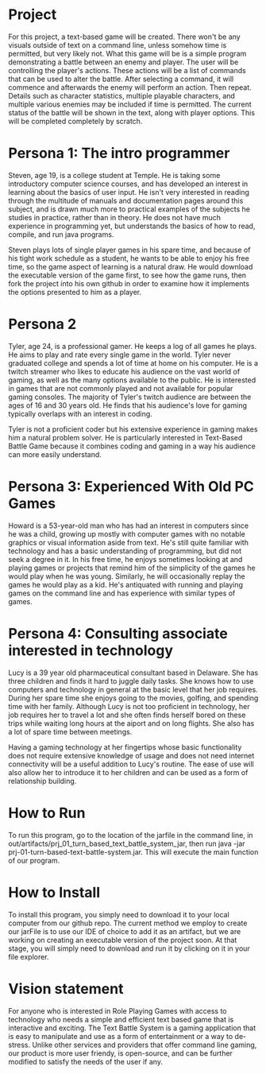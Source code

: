 # Project 

For this project, a text-based game will be created. There won't be any visuals outside of text on a command line, unless somehow time is permitted, but very likely not. What this game will be is a simple program demonstrating a battle between an enemy and player. The user will be controlling the player's actions. These actions will be a list of commands that can be used to alter the battle. After selecting a command, it will commence and afterwards the enemy will perform an action. Then repeat. Details such as character statistics, multiple playable characters, and multiple various enemies may be included if time is permitted. The current status of the battle will be shown in the text, along with player options. This will be completed completely by scratch.


# Persona 1: The intro programmer
Steven, age 19, is a college student at Temple.  He is taking some introductory computer science courses, and has developed
an interest in learning about the basics of user input.  He isn't very interested in reading through the multitude of manuals
and documentation pages around this subject, and is drawn much more to practical examples of the subjects he studies in 
practice, rather than in theory.  He does not have much experience in programming yet, but understands the basics of how to read,
compile, and run java programs.  

Steven plays lots of single player games in his spare time, and because of his tight work schedule as a student, he wants to be able to enjoy his free time, so the game aspect
of learning is a natural draw.  He would download the executable version of the game first, to see how the game runs, then
fork the project into his own github in order to examine how it implements the options presented to him as a player.


# Persona 2
Tyler, age 24, is a professional gamer. He keeps a log of all games he plays. He aims to play and rate every single game in the world. Tyler never graduated college and spends a lot of time at home on his computer. He is a twitch streamer who likes to educate his audience on the vast world of gaming, as well as the many options available to the public. He is interested in games that are not commonly played and not available for popular gaming consoles. The majority of Tyler's twitch audience are between the ages of 16 and 30 years old. He finds that his audience's love for gaming typically overlaps with an interest in coding. 

Tyler is not a proficient coder but his extensive experience in gaming makes him a natural problem solver. He is particularly interested in Text-Based Battle Game because it combines coding and gaming in a way his audience can more easily understand. 
# Persona 3: Experienced With Old PC Games
Howard is a 53-year-old man who has had an interest in computers since he was a child, growing up mostly with computer games
with no notable graphics or visual information aside from text. He's still quite familiar with technology and has a basic
understanding of programming, but did not seek a degree in it. In his free time, he enjoys sometimes looking at and playing
games or projects that remind him of the simplicity of the games he would play when he was young. Similarly, he will
occasionally replay the games he would play as a kid. He's antiquated with running and playing games on the command line
and has experience with similar types of games.


# Persona 4: Consulting associate interested in technology
Lucy is a 39 year old pharmaceutical consultant based in Delaware. She has three children and finds it hard to juggle daily tasks. She knows how to use computers and technology in general at the basic level that her job requires. During her spare time she enjoys going to the movies, golfing, and spending time with her family. Although Lucy is not too proficient in technology, her job requires her to travel a lot and she often finds herself bored on these trips while waiting long hours at the aiport and on long flights. She also has a lot of spare time between meetings.

Having a gaming technology at her fingertips whose basic functionality does not require extensive knowledge of usage and does not need internet connectivity will be a useful addition to Lucy's routine. The ease of use will also allow her to introduce it to her children and can be used as a form of relationship building.

# How to Run
To run this program, go to the location of the jarfile in the command line, in out/artifacts/prj_01_turn_based_text_battle_system_jar,
then run java -jar prj-01-turn-based-text-battle-system.jar.  This will execute the main function of our program.

# How to Install
To install this program, you simply need to download it to your local computer from our github repo.  The current method we 
employ to create our jarFile is to use our IDE of choice to add it as an artifact, but we are working on creating an executable
version of the project soon.  At that stage, you will simply need to download and run it by clicking on it in your file explorer.

# Vision statement

For anyone who is interested in Role Playing Games with access to technology who needs a simple and efficient text based game that is interactive and exciting. The Text Battle System is a gaming application that is easy to manipulate and use as a form of entertainment or a way to de-stress. Unlike other services and providers that offer command line gaming, our product is more user friendy, is open-source, and can be further modified to satisfy the needs of the user if any.
